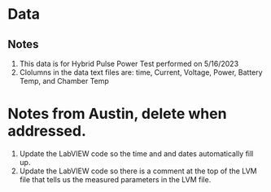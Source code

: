 # Data

## Notes
1. This data is for Hybrid Pulse Power Test performed on 5/16/2023
1. Clolumns in the data text files are: time, Current, Voltage, Power, Battery Temp, and Chamber Temp



# Notes from Austin, delete when addressed. 
1. Update the LabVIEW code so the time and and dates automatically fill up. 
1. Update the LabVIEW code so there is a comment at the top of the LVM file that tells us the measured parameters in the LVM file.   